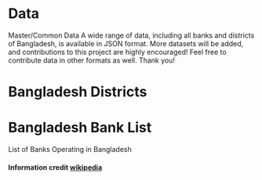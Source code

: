 # Data
Master/Common Data
A wide range of data, including all banks and districts of Bangladesh, is available in JSON format. More datasets will be added, and contributions to this project are highly encouraged! Feel free to contribute data in other formats as well. Thank you!

# Bangladesh Districts
# Bangladesh Bank List

List of Banks Operating in Bangladesh

#### Information credit [wikipedia](https://en.wikipedia.org/wiki/List_of_banks_in_Bangladesh)